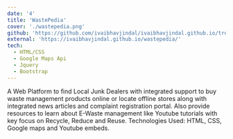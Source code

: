 ```yaml
---
date: '4'
title: 'WastePedia'
cover: './wastepedia.png'
github: 'https://github.com/ivaibhavjindal/ivaibhavjindal.github.io/tree/master/wastepedia'
external: 'https://ivaibhavjindal.github.io/wastepedia/'
tech:
  - HTML/CSS
  - Google Maps Api
  - Jquery
  - Bootstrap
---
```


A Web Platform to find Local Junk Dealers with integrated support to buy waste management products online or locate offline stores along with integrated news articles and complaint registration portal. Also provide resources to learn about E-Waste management like Youtube tutorials with key focus on Recycle, Reduce and Reuse. Technologies Used: HTML, CSS, Google maps and Youtube embeds.
